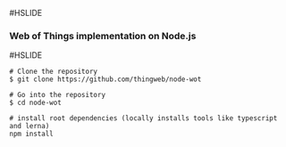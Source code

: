 #HSLIDE

### Web of Things implementation on Node.js

#HSLIDE

```shell
# Clone the repository
$ git clone https://github.com/thingweb/node-wot

# Go into the repository
$ cd node-wot

# install root dependencies (locally installs tools like typescript and lerna)
npm install 
